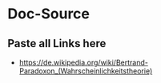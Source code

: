# Doc-Source

## Paste all Links here

- https://de.wikipedia.org/wiki/Bertrand-Paradoxon_(Wahrscheinlichkeitstheorie)